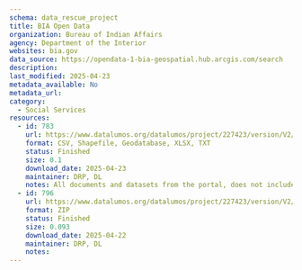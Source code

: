 ```yaml
---
schema: data_rescue_project 
title: BIA Open Data
organization: Bureau of Indian Affairs
agency: Department of the Interior
websites: bia.gov
data_source: https://opendata-1-bia-geospatial.hub.arcgis.com/search
description: 
last_modified: 2025-04-23
metadata_available: No
metadata_url: 
category:
  - Social Services 
resources:
  - id: 783
    url: https://www.datalumos.org/datalumos/project/227423/version/V2/view
    format: CSV, Shapefile, Geodatabase, XLSX, TXT
    status: Finished
    size: 0.1
    download_date: 2025-04-23
    maintainer: DRP, DL
    notes: All documents and datasets from the portal, does not include mapping applications directly as the underlying GIS data is included.
  - id: 796
    url: https://www.datalumos.org/datalumos/project/227423/version/V2/view
    format: ZIP
    status: Finished
    size: 0.093
    download_date: 2025-04-22
    maintainer: DRP, DL
    notes: 
---
```

